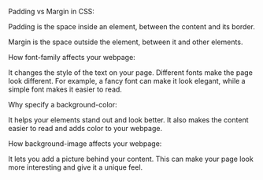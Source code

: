 Padding vs Margin in CSS:

Padding is the space inside an element, between the content and its border.

Margin is the space outside the element, between it and other elements.

How font-family affects your webpage:

It changes the style of the text on your page. Different fonts make the page look different. For example, a fancy font can make it look elegant, while a simple font makes it easier to read.

Why specify a background-color:

It helps your elements stand out and look better. It also makes the content easier to read and adds color to your webpage.

How background-image affects your webpage:

It lets you add a picture behind your content. This can make your page look more interesting and give it a unique feel.
